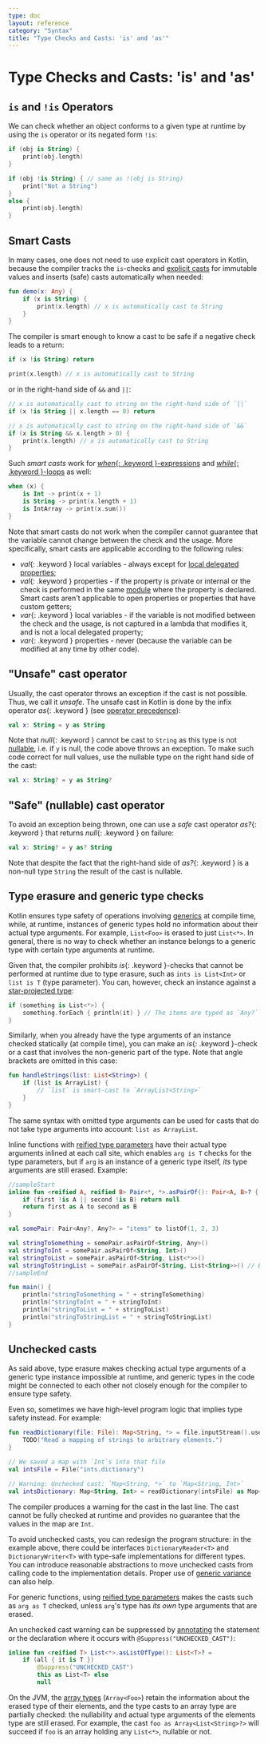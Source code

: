 ```yaml
---
type: doc
layout: reference
category: "Syntax"
title: "Type Checks and Casts: 'is' and 'as'"
---
```


# Type Checks and Casts: 'is' and 'as'

## `is` and `!is` Operators

We can check whether an object conforms to a given type at runtime by using the `is` operator or its negated form `!is`:

<div class="sample" markdown="1" theme="idea" data-highlight-only>

```kotlin
if (obj is String) {
    print(obj.length)
}

if (obj !is String) { // same as !(obj is String)
    print("Not a String")
}
else {
    print(obj.length)
}
```
</div>

## Smart Casts

In many cases, one does not need to use explicit cast operators in Kotlin, because the compiler tracks the
`is`-checks and [explicit casts](#unsafe-cast-operator) for immutable values and inserts (safe) casts automatically when needed:

<div class="sample" markdown="1" theme="idea" data-highlight-only>

```kotlin
fun demo(x: Any) {
    if (x is String) {
        print(x.length) // x is automatically cast to String
    }
}
```
</div>

The compiler is smart enough to know a cast to be safe if a negative check leads to a return:

<div class="sample" markdown="1" theme="idea" data-highlight-only>

```kotlin
if (x !is String) return

print(x.length) // x is automatically cast to String
```
</div>

or in the right-hand side of `&&` and `||`:

<div class="sample" markdown="1" theme="idea" data-highlight-only>

```kotlin
// x is automatically cast to string on the right-hand side of `||`
if (x !is String || x.length == 0) return

// x is automatically cast to string on the right-hand side of `&&`
if (x is String && x.length > 0) {
    print(x.length) // x is automatically cast to String
}
```
</div>

Such _smart casts_ work for [*when*{: .keyword }-expressions](control-flow.html#when-expression)
and [*while*{: .keyword }-loops](control-flow.html#while-loops) as well:

<div class="sample" markdown="1" theme="idea" data-highlight-only>

```kotlin
when (x) {
    is Int -> print(x + 1)
    is String -> print(x.length + 1)
    is IntArray -> print(x.sum())
}
```
</div>

Note that smart casts do not work when the compiler cannot guarantee that the variable cannot change between the check and the usage.
More specifically, smart casts are applicable according to the following rules:

  * *val*{: .keyword } local variables - always except for [local delegated properties](delegated-properties.html#local-delegated-properties);
  * *val*{: .keyword } properties - if the property is private or internal or the check is performed in the same [module](visibility-modifiers.html#modules) where the property is declared. Smart casts aren't applicable to open properties or properties that have custom getters;
  * *var*{: .keyword } local variables - if the variable is not modified between the check and the usage, is not captured in a lambda that modifies it, and is not a local delegated property;
  * *var*{: .keyword } properties - never (because the variable can be modified at any time by other code).


## "Unsafe" cast operator

Usually, the cast operator throws an exception if the cast is not possible. Thus, we call it *unsafe*.
The unsafe cast in Kotlin is done by the infix operator *as*{: .keyword } (see [operator precedence](grammar.html#expressions)):

<div class="sample" markdown="1" theme="idea" data-highlight-only>

```kotlin
val x: String = y as String
```
</div>

Note that *null*{: .keyword } cannot be cast to `String` as this type is not [nullable](null-safety.html),
i.e. if `y` is null, the code above throws an exception. 
To make such code correct for null values, use the nullable type on the right hand side of the cast:

<div class="sample" markdown="1" theme="idea" data-highlight-only>

```kotlin
val x: String? = y as String?
```
</div>

## "Safe" (nullable) cast operator

To avoid an exception being thrown, one can use a *safe* cast operator *as?*{: .keyword } that returns *null*{: .keyword } on failure:

<div class="sample" markdown="1" theme="idea" data-highlight-only>

```kotlin
val x: String? = y as? String
```
</div>

Note that despite the fact that the right-hand side of *as?*{: .keyword } is a non-null type `String` the result of the cast is nullable.

## Type erasure and generic type checks

Kotlin ensures type safety of operations involving [generics](generics.html) at compile time,
while, at runtime, instances of generic types hold no information about their actual type arguments. For example, 
`List<Foo>` is erased to just `List<*>`. In general, there is no way to check whether an instance belongs to a generic 
type with certain type arguments at runtime. 

Given that, the compiler prohibits *is*{: .keyword }-checks that cannot be performed at runtime due to type erasure, such as 
`ints is List<Int>` or `list is T` (type parameter). You can, however, check an instance against a [star-projected type](generics.html#star-projections):

<div class="sample" markdown="1" theme="idea" data-highlight-only>

```kotlin
if (something is List<*>) {
    something.forEach { println(it) } // The items are typed as `Any?`
}
```
</div>

Similarly, when you already have the type arguments of an instance checked statically (at compile time),
you can make an *is*{: .keyword }-check or a cast that involves the non-generic part of the type. Note that 
angle brackets are omitted in this case:

<div class="sample" markdown="1" theme="idea" data-highlight-only>

```kotlin
fun handleStrings(list: List<String>) {
    if (list is ArrayList) {
        // `list` is smart-cast to `ArrayList<String>`
    }
}
```
</div>

The same syntax with omitted type arguments can be used for casts that do not take type arguments into account: `list as ArrayList`. 

Inline functions with [reified type parameters](inline-functions.html#reified-type-parameters) have their actual type arguments
 inlined at each call site, which enables `arg is T` checks for the type parameters, but if `arg` is an instance of a 
generic type itself, *its* type arguments are still erased. Example:

<div class="sample" markdown="1" theme="idea">

```kotlin
//sampleStart
inline fun <reified A, reified B> Pair<*, *>.asPairOf(): Pair<A, B>? {
    if (first !is A || second !is B) return null
    return first as A to second as B
}

val somePair: Pair<Any?, Any?> = "items" to listOf(1, 2, 3)

val stringToSomething = somePair.asPairOf<String, Any>()
val stringToInt = somePair.asPairOf<String, Int>()
val stringToList = somePair.asPairOf<String, List<*>>()
val stringToStringList = somePair.asPairOf<String, List<String>>() // Breaks type safety!
//sampleEnd

fun main() {
    println("stringToSomething = " + stringToSomething)
    println("stringToInt = " + stringToInt)
    println("stringToList = " + stringToList)
    println("stringToStringList = " + stringToStringList)
}
```
</div>

## Unchecked casts

As said above, type erasure makes checking actual type arguments of a generic type instance impossible at runtime, and 
generic types in the code might be connected to each other not closely enough for the compiler to ensure 
type safety. 

Even so, sometimes we have high-level program logic that implies type safety instead. For example:

<div class="sample" markdown="1" theme="idea" data-highlight-only>

```kotlin 
fun readDictionary(file: File): Map<String, *> = file.inputStream().use { 
    TODO("Read a mapping of strings to arbitrary elements.")
}

// We saved a map with `Int`s into that file
val intsFile = File("ints.dictionary")

// Warning: Unchecked cast: `Map<String, *>` to `Map<String, Int>`
val intsDictionary: Map<String, Int> = readDictionary(intsFile) as Map<String, Int>
```
</div>

The compiler produces a warning for the cast in the last line. The cast cannot be fully checked at runtime and provides 
no guarantee that the values in the map are `Int`.

To avoid unchecked casts, you can redesign the program structure: in the example above, there could be interfaces
 `DictionaryReader<T>` and `DictionaryWriter<T>` with type-safe implementations for different types. 
 You can introduce reasonable abstractions to move unchecked casts from calling code to the implementation details.
 Proper use of [generic variance](generics.html#variance) can also help. 
 
For generic functions, using [reified type parameters](inline-functions.html#reified-type-parameters) makes the casts 
such as `arg as T` checked, unless `arg`'s type has *its own* type arguments that are erased.

An unchecked cast warning can be suppressed by [annotating](annotations.html#annotations) the statement or the 
declaration where it occurs with `@Suppress("UNCHECKED_CAST")`:

<div class="sample" markdown="1" theme="idea" data-highlight-only auto-indent="false">

```kotlin
inline fun <reified T> List<*>.asListOfType(): List<T>? =
    if (all { it is T })
        @Suppress("UNCHECKED_CAST")
        this as List<T> else
        null
```
</div>

On the JVM, the [array types](basic-types.html#arrays) (`Array<Foo>`) retain the information about the erased type of 
their elements, and the type casts to an array type are partially checked: the 
nullability and actual type arguments of the elements type are still erased. For example, 
the cast `foo as Array<List<String>?>` will succeed if `foo` is an array holding any `List<*>`, nullable or not.
